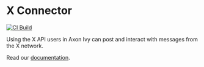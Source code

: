 # X Connector

[![CI Build](https://github.com/axonivy-market/x-connector/actions/workflows/ci.yml/badge.svg)](https://github.com/axonivy-market/x-connector/actions/workflows/ci.yml)

Using the X API users in Axon Ivy can post and interact with messages from the X network. 

Read our [documentation](x-connector-product/README.md).
